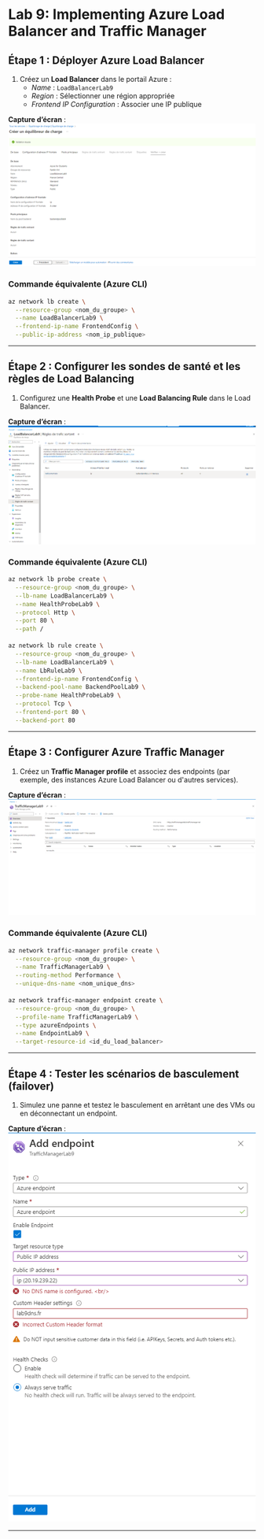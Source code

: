 
# Lab 9: Implementing Azure Load Balancer and Traffic Manager



## Étape 1 : Déployer Azure Load Balancer

1. Créez un **Load Balancer** dans le portail Azure :
   - *Name* : `LoadBalancerLab9`
   - *Region* : Sélectionner une région appropriée
   - *Frontend IP Configuration* : Associer une IP publique

**Capture d’écran** : ![1.png](1.png)

### Commande équivalente (Azure CLI)
```bash
az network lb create \
  --resource-group <nom_du_groupe> \
  --name LoadBalancerLab9 \
  --frontend-ip-name FrontendConfig \
  --public-ip-address <nom_ip_publique>
```

---

## Étape 2 : Configurer les sondes de santé et les règles de Load Balancing

1. Configurez une **Health Probe** et une **Load Balancing Rule** dans le Load Balancer.

**Capture d’écran** : ![2.png](2.png)

### Commande équivalente (Azure CLI)
```bash
az network lb probe create \
  --resource-group <nom_du_groupe> \
  --lb-name LoadBalancerLab9 \
  --name HealthProbeLab9 \
  --protocol Http \
  --port 80 \
  --path /

az network lb rule create \
  --resource-group <nom_du_groupe> \
  --lb-name LoadBalancerLab9 \
  --name LbRuleLab9 \
  --frontend-ip-name FrontendConfig \
  --backend-pool-name BackendPoolLab9 \
  --probe-name HealthProbeLab9 \
  --protocol Tcp \
  --frontend-port 80 \
  --backend-port 80
```

---

## Étape 3 : Configurer Azure Traffic Manager

1. Créez un **Traffic Manager profile** et associez des endpoints (par exemple, des instances Azure Load Balancer ou d'autres services).

**Capture d’écran** : ![3.png](3.png)

### Commande équivalente (Azure CLI)
```bash
az network traffic-manager profile create \
  --resource-group <nom_du_groupe> \
  --name TrafficManagerLab9 \
  --routing-method Performance \
  --unique-dns-name <nom_unique_dns>

az network traffic-manager endpoint create \
  --resource-group <nom_du_groupe> \
  --profile-name TrafficManagerLab9 \
  --type azureEndpoints \
  --name EndpointLab9 \
  --target-resource-id <id_du_load_balancer>
```

---

## Étape 4 : Tester les scénarios de basculement (failover)

1. Simulez une panne et testez le basculement en arrêtant une des VMs ou en déconnectant un endpoint.

**Capture d’écran** : ![4.png](4.png)

---

